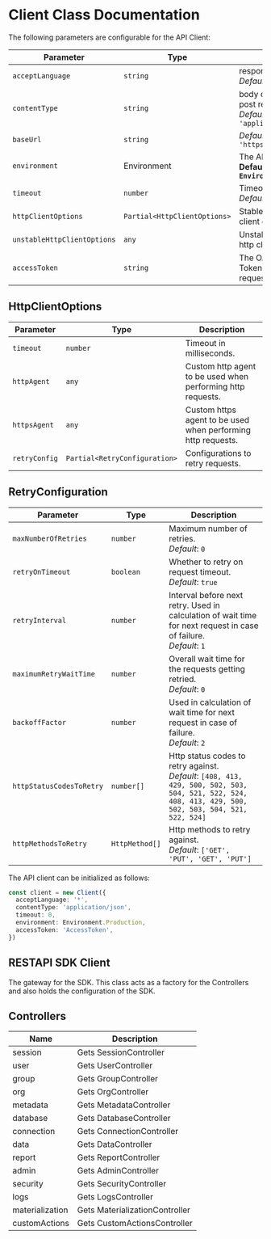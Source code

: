 
# Client Class Documentation

The following parameters are configurable for the API Client:

| Parameter | Type | Description |
|  --- | --- | --- |
| `acceptLanguage` | `string` | response format<br>*Default*: `'*'` |
| `contentType` | `string` | body content type for post request<br>*Default*: `'application/json'` |
| `baseUrl` | `string` | *Default*: `'https://localhost:443'` |
| `environment` | Environment | The API environment. <br> **Default: `Environment.Production`** |
| `timeout` | `number` | Timeout for API calls.<br>*Default*: `0` |
| `httpClientOptions` | `Partial<HttpClientOptions>` | Stable configurable http client options. |
| `unstableHttpClientOptions` | `any` | Unstable configurable http client options. |
| `accessToken` | `string` | The OAuth 2.0 Access Token to use for API requests. |

## HttpClientOptions

| Parameter | Type | Description |
|  --- | --- | --- |
| `timeout` | `number` | Timeout in milliseconds. |
| `httpAgent` | `any` | Custom http agent to be used when performing http requests. |
| `httpsAgent` | `any` | Custom https agent to be used when performing http requests. |
| `retryConfig` | `Partial<RetryConfiguration>` | Configurations to retry requests. |

## RetryConfiguration

| Parameter | Type | Description |
|  --- | --- | --- |
| `maxNumberOfRetries` | `number` | Maximum number of retries. <br> *Default*: `0` |
| `retryOnTimeout` | `boolean` | Whether to retry on request timeout. <br> *Default*: `true` |
| `retryInterval` | `number` | Interval before next retry. Used in calculation of wait time for next request in case of failure. <br> *Default*: `1` |
| `maximumRetryWaitTime` | `number` | Overall wait time for the requests getting retried. <br> *Default*: `0` |
| `backoffFactor` | `number` | Used in calculation of wait time for next request in case of failure. <br> *Default*: `2` |
| `httpStatusCodesToRetry` | `number[]` | Http status codes to retry against. <br> *Default*: `[408, 413, 429, 500, 502, 503, 504, 521, 522, 524, 408, 413, 429, 500, 502, 503, 504, 521, 522, 524]` |
| `httpMethodsToRetry` | `HttpMethod[]` | Http methods to retry against. <br> *Default*: `['GET', 'PUT', 'GET', 'PUT']` |

The API client can be initialized as follows:

```ts
const client = new Client({
  acceptLanguage: '*',
  contentType: 'application/json',
  timeout: 0,
  environment: Environment.Production,
  accessToken: 'AccessToken',
})
```

## RESTAPI SDK Client

The gateway for the SDK. This class acts as a factory for the Controllers and also holds the configuration of the SDK.

## Controllers

| Name | Description |
|  --- | --- |
| session | Gets SessionController |
| user | Gets UserController |
| group | Gets GroupController |
| org | Gets OrgController |
| metadata | Gets MetadataController |
| database | Gets DatabaseController |
| connection | Gets ConnectionController |
| data | Gets DataController |
| report | Gets ReportController |
| admin | Gets AdminController |
| security | Gets SecurityController |
| logs | Gets LogsController |
| materialization | Gets MaterializationController |
| customActions | Gets CustomActionsController |


